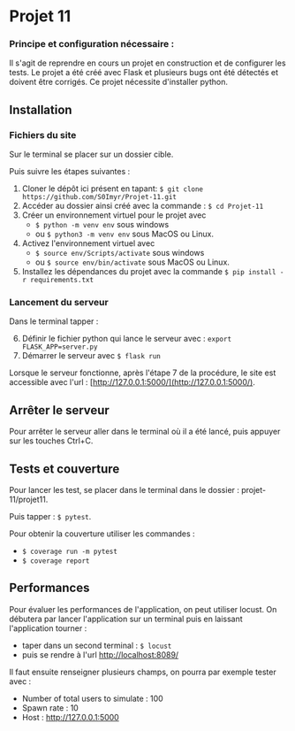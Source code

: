 # Projet 11


### Principe et configuration nécessaire :
Il s'agit de reprendre en cours un projet en construction et de configurer les tests.
Le projet a été créé avec Flask et plusieurs bugs ont été détectés et doivent être corrigés.
Ce projet nécessite d'installer python.

## Installation
### Fichiers du site
Sur le terminal se placer sur un dossier cible.

Puis suivre les étapes suivantes :
1. Cloner le dépôt ici présent en tapant: `$ git clone https://github.com/S0Imyr/Projet-11.git`
2. Accéder au dossier ainsi créé avec la commande : `$ cd Projet-11`
3. Créer un environnement virtuel pour le projet avec 
    - `$ python -m venv env` sous windows 
    - ou `$ python3 -m venv env` sous MacOS ou Linux.
4. Activez l'environnement virtuel avec 
    - `$ source env/Scripts/activate` sous windows 
    - ou `$ source env/bin/activate` sous MacOS ou Linux.
5. Installez les dépendances du projet avec la commande `$ pip install -r requirements.txt`


### Lancement du serveur
Dans le terminal tapper :

6. Définir le fichier python qui lance le serveur avec : `export FLASK_APP=server.py`
7. Démarrer le serveur avec `$ flask run`

Lorsque le serveur fonctionne, après l'étape 7 de la procédure, le site est accessible avec l'url : [http://127.0.0.1:5000/](http://127.0.0.1:5000/).

## Arrêter le serveur

Pour arrêter le serveur aller dans le terminal où il a été lancé, puis appuyer sur les touches Ctrl+C.

## Tests et couverture

Pour lancer les test, se placer dans le terminal dans le dossier : projet-11/projet11.

Puis tapper : `$ pytest`.

Pour obtenir la couverture utiliser les commandes :
 - `$ coverage run -m pytest`
 - `$ coverage report`

## Performances

Pour évaluer les performances de l'application, on peut utiliser locust.
On débutera par lancer l'application sur un terminal puis en laissant l'application tourner :

 - taper dans un second terminal : `$ locust `
 - puis se rendre à l'url [http://localhost:8089/](http://localhost:8089/)

 Il faut ensuite renseigner plusieurs champs, on pourra par exemple tester avec :
 - Number of total users to simulate : 100
 - Spawn rate : 10
 - Host : http://127.0.0.1:5000